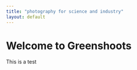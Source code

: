 ```yaml
---
title: "photography for science and industry"
layout: default
---
```


Welcome to Greenshoots
======================

This is a test